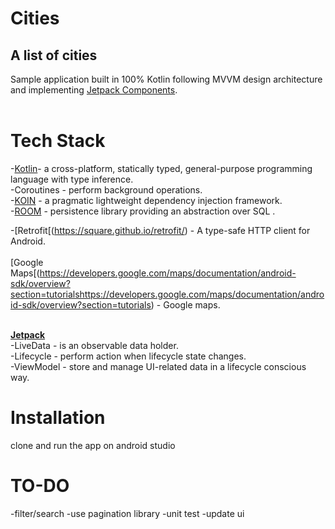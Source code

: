 # Cities
## A list of cities

Sample application built in 100% Kotlin following MVVM design architecture and implementing [Jetpack Components](https://developer.android.com/topic/libraries/architecture/).<br/><br/>


# Tech Stack<br/>
-[Kotlin](https://developer.android.com/kotlin?gclid=CjwKCAjw9r-DBhBxEiwA9qYUpWK_ANJvWx6zBkFk-4XeP5a0dCxwyFZv_EeeqAcUx1K_Mj3gGkpdxRoCW9IQAvD_BwE&gclsrc=aw.ds)- a cross-platform, statically typed, general-purpose programming language with type inference.<br/>
-Coroutines - perform background operations.<br/>
-[KOIN](https://insert-koin.io/) - a pragmatic lightweight dependency injection framework.<br/>
-[ROOM](https://developer.android.com/training/data-storage/room) - persistence library providing an abstraction over SQL .<br/>

-[Retrofit[(https://square.github.io/retrofit/) - A type-safe HTTP client for Android.<br/><br/>
[Google Maps[(https://developers.google.com/maps/documentation/android-sdk/overview?section=tutorialshttps://developers.google.com/maps/documentation/android-sdk/overview?section=tutorials) - Google maps.<br/><br/>

[**Jetpack**](https://developer.android.com/jetpack)<br/>
-LiveData - is an observable data holder.<br/>
-Lifecycle - perform action when lifecycle state changes.<br/>
-ViewModel - store and manage UI-related data in a lifecycle conscious way.<br/>

# Installation<br/>

clone and run the app on android studio

# TO-DO
-filter/search
-use pagination library
-unit test
-update ui

